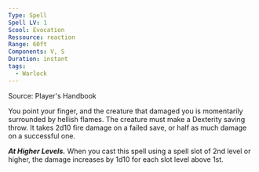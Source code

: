 ```yaml
---
Type: Spell
Spell LV: 1
Scool: Evocation
Ressource: reaction
Range: 60ft
Components: V, S
Duration: instant
tags:
  - Warlock
---
```

Source: Player's Handbook

You point your finger, and the creature that damaged you is momentarily surrounded by hellish flames. The creature must make a Dexterity saving throw. It takes 2d10 fire damage on a failed save, or half as much damage on a successful one.

**_At Higher Levels._** When you cast this spell using a spell slot of 2nd level or higher, the damage increases by 1d10 for each slot level above 1st.